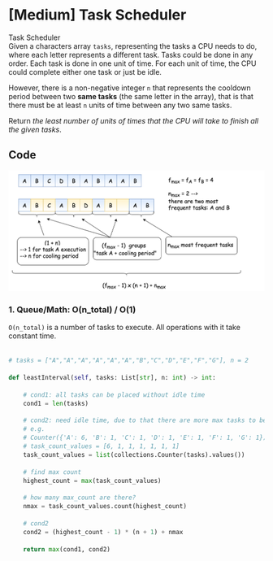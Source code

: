 # \[Medium\] Task Scheduler

Task Scheduler  
Given a characters array `tasks`, representing the tasks a CPU needs to do, where each letter represents a different task. Tasks could be done in any order. Each task is done in one unit of time. For each unit of time, the CPU could complete either one task or just be idle.

However, there is a non-negative integer `n` that represents the cooldown period between two **same tasks** \(the same letter in the array\), that is that there must be at least `n` units of time between any two same tasks.

Return _the least number of units of times that the CPU will take to finish all the given tasks_.

## Code



![](../../.gitbook/assets/image%20%284%29.png)

### 1. Queue/Math: O\(n\_total\) / O\(1\)

`O(n_total)`  is a number of tasks to execute. All operations with it take constant time. 

```python

# tasks = ["A","A","A","A","A","A","B","C","D","E","F","G"], n = 2

def leastInterval(self, tasks: List[str], n: int) -> int:
    
    # cond1: all tasks can be placed without idle time
    cond1 = len(tasks)
    
    # cond2: need idle time, due to that there are more max tasks to be considered 
    # e.g.
    # Counter({'A': 6, 'B': 1, 'C': 1, 'D': 1, 'E': 1, 'F': 1, 'G': 1})
    # task_count_values = [6, 1, 1, 1, 1, 1, 1]
    task_count_values = list(collections.Counter(tasks).values())
    
    # find max count 
    highest_count = max(task_count_values)
    
    # how many max_count are there? 
    nmax = task_count_values.count(highest_count)
    
    # cond2
    cond2 = (highest_count - 1) * (n + 1) + nmax
    
    return max(cond1, cond2)
```

